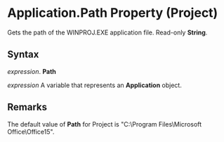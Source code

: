 
# Application.Path Property (Project)

Gets the path of the WINPROJ.EXE application file. Read-only  **String**.


## Syntax

 _expression_. **Path**

 _expression_ A variable that represents an **Application** object.


## Remarks

The default value of  **Path** for Project is "C:\Program Files\Microsoft Office\Office15".

